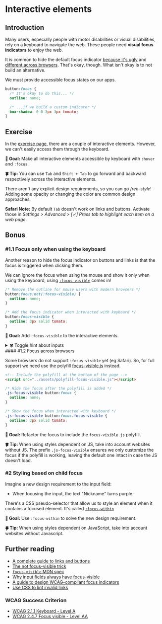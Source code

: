 # Interactive elements

## Introduction

Many users, especially people with motor disabilities or visual disabilities, rely on a keyboard to navigate the web. These people need **visual focus indicators** to enjoy the web.

It is common to hide the default focus indicator [because it's ugly](../assets/imgs/browser-focus.png) and [different across browsers](https://allyjs.io/tests/focus-outline-styles/#style=focus&key=text,radio,checkbox,textarea,button,link,div&browser=firefox,chrome,safari,ie11). That's okay, though. What isn't okay is to not build an alternative.

We must provide accessible focus states on our apps.

```css
button:focus {
  /* It's okay to do this... */
  outline: none;

  /* ...if we build a custom indicator */
  box-shadow: 0 0 3px 3px tomato;
}
```

## Exercise

In the [exercise page](../exercises/2.1.html),
there are a couple of interactive elements. However, we can't easily access them through the keyboard.

**🎯 Goal:** Make all interactive elements accessible by keyboard with `:hover` and `:focus`.

**🍀 Tip:** You can use `Tab` and `Shift + Tab` to go forward and backward respectively across the interactive elements.

There aren't any explicit design requirements, so you can go _free-style_!
Adding some opacity or changing the color are common design approaches.

**Safari Note:** By default `Tab` doesn't work on links and buttons. Activate those in _Settings > Advanced > [✓] Press tab to highlight each item on a web page_.

## Bonus

### #1.1 Focus only when using the keyboard

Another reason to hide the focus indicator on buttons and links is that the focus is triggered when clicking them.

We can ignore the focus when using the mouse and show it only when using the keyboard, using [`:focus-visible`](https://developer.mozilla.org/en-US/docs/Web/CSS/:focus-visible) comes in!

```css
/* Remove the outline for mouse users with modern browsers */
button:focus:not(:focus-visible) {
  outline: none;
}

/* Add the focus indicator when interacted with keyboard */
button:focus-visible {
  outline: 3px solid tomato;
}
```

**🎯 Goal:** Add `:focus-visible` to the interactive elements.

<details>
<summary>🍀 Toggle hint about inputs</summary>

In inputs the focus-visible is always triggered, even on click. That's not a bug, but rather the [spec's expected behavior](https://github.com/WICG/focus-visible/issues/131).

> UA (Browser User Agents) typically display focus indicators on text fields any time they’re focused, to draw attention to the fact that keyboard input will affect their contents.

</details>
#### #1.2 Focus across browsers

Some browsers do not support `:focus-visible` yet (eg Safari). So, for full support we need use the polyfill [focus-visible.js](https://github.com/WICG/focus-visible) instead.

```html
<!-- Include the polyfill at the bottom of the page -->
<script src="../assets/polyfill-focus-visible.js"></script>
```

```css
/* Hide the focus after the polyfill is added */
.js-focus-visible button:focus {
  outline: none;
}

/* Show the focus when interacted with keyboard */
.js-focus-visible button:focus.focus-visible {
  outline: 3px solid tomato;
}
```

**🎯 Goal:** Refactor the focus to include the `focus-visible.js` polyfill.

**🍀 Tip:** When using styles dependent on JS, take into account websites without JS. The prefix `.js-focus-visible` ensures we only customize the focus if the polyfill is working, leaving the default one intact in case the JS doesn't load.

### #2 Styling based on child focus

Imagine a new design requirement to the input field:

- When focusing the input, the text "Nickname" turns purple.

There's a CSS pseudo-selector that allow us to style an element when it contains a focused element. It's called [`:focus-within`](https://developer.mozilla.org/en-US/docs/Web/CSS/:focus-within#css)

**🎯 Goal:** Use `:focus-within` to solve the new design requirement.

**🍀 Tip:** When using styles dependent on JavaScript, take into account websites without Javascript.

## Further reading

- [A complete guide to links and buttons](https://css-tricks.com/a-complete-guide-to-links-and-buttons/)
- [The not focus-visible trick](https://css-tricks.com/the-focus-visible-trick/)
- [`focus-visible` MDN spec](https://developer.mozilla.org/en-US/docs/Web/CSS/:focus-visible)
- [Why input fields always have focus-visible](https://github.com/WICG/focus-visible/issues/131)
- [A guide to design WCAG-compliant focus indicators](https://www.sarasoueidan.com/blog/focus-indicators/)
- [Use CSS to lint invalid links](https://twitter.com/argyleink/status/1274364131928309762?s=21)

### WCAG Success Criterion

- [WCAG 2.1.1 Keyboard - Level A](https://www.w3.org/TR/WCAG21/#keyboard)
- [WCAG 2.4.7 Focus visible - Level AA](https://www.w3.org/TR/WCAG21/#focus-visible)
